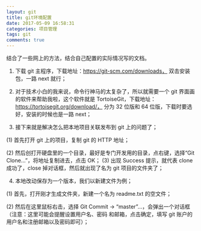 ```yaml
---
layout: git
title: git环境配置
date: 2017-05-09 16:58:31
categories: 项目管理
tags: git
comments: true
---
```


结合了一些网上的方法，结合自己配置的实际情况写的文档。

<!--more-->

1. 下载 git 主程序，下载地址：https://git-scm.com/downloads， 双击安装包，一路 next 就行；

2. 对于技术小白的我来说，命令行神马的太复杂了，所以就需要一个 git 界面画的软件来帮助我啦，这个软件就是 TortoiseGit，下载地址：https://tortoisegit.org/download/， 分为 32 位版和 64 位版，下载时要选好，安装的时候也是一路 next；

3. 接下来就是解决怎么把本地项目关联发布到 git 上的问题了；

(1) 首先打开 git 上的项目，复制 git 的 HTTP 地址；

(2) 然后创打开硬盘里的一个目录，最好是专门开发用的目录，点右键，选择“Git Clone…”，将地址复制进去，点击 OK；
(3) 出现 Success 提示，就代表 clone 成功了，close 掉对话框，然后就出现了名为 git 项目的文件夹了；

4. 本地改动保存为一个版本，我们以新建文件为例；

(1) 首先，打开刚才生成文件夹，新建一个名为 readme.txt 的空文件；

(2) 然后在这里鼠标右击，选择 Git Commit -> “master”…，会弹出一个对话框（注意：这里可能会提醒设置用户名、密码 和邮箱，点击确定，填写 git 账户的用户名和注册邮箱以及密码即可）；
